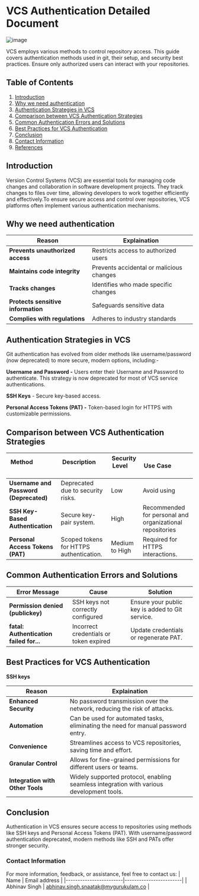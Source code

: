 # VCS Authentication Detailed Document

![image](https://github.com/user-attachments/assets/1fdad1cd-94a6-4fb9-927b-64e069af80ab)


VCS employs various methods to control repository access. This guide covers authentication methods used in git, their setup, and security best practices. Ensure only authorized users can interact with your repositories.

## Table of Contents
1. [Introduction](#introduction)
2. [Why we need authentication](#why-we-need-authentication)
3. [Authentication Strategies in VCS](#authentication-strategies-in-vcs)
4. [Comparison between VCS Authentication Strategies](#comparison-between-vcs-authentication-strategies)
5. [Common Authentication Errors and Solutions](#common-authentication-errors-and-solutions)
6. [Best Practices for VCS Authentication](#best-practices-for-vcs-authentication)
7. [Conclusion](#conclusion)
8. [Contact Information](#contact-information)
9. [References](#references)


## Introduction

Version Control Systems (VCS) are essential tools for managing code changes and collaboration in software development projects. They track changes to files over time, allowing developers to work together efficiently and effectively.To ensure secure access and control over repositories, VCS platforms often implement various authentication mechanisms.

## Why we need authentication

|    Reason    |    Explaination    |
|--------------|--------------------|
| **Prevents unauthorized access** | Restricts access to authorized users |
| **Maintains code integrity** | Prevents accidental or malicious changes |
| **Tracks changes** | Identifies who made specific changes
| **Protects sensitive information** | Safeguards sensitive data |
| **Complies with regulations** | Adheres to industry standards |



## Authentication Strategies in VCS

Git authentication has evolved from older methods like username/password (now deprecated) to more secure, modern options, including:-

**Username and Password -** Users enter their Username and Password to authenticate. This strategy is now deprecated for most of VCS service authentications.

**SSH Keys** - Secure key-based access.

**Personal Access Tokens (PAT) -** Token-based login for HTTPS with customizable permissions.



## Comparison between VCS Authentication Strategies
| **Method**                  | **Description**                    | **Security Level**           | **Use Case**            |
|-----------------------------|-----------------------------------|------------------------------|--------------------------|
| **Username and Password (Deprecated)** | Deprecated due to security risks. |   Low  |   Avoid using   |
|    **SSH Key-Based Authentication**    | Secure key-pair system. |   High  | Recommended for personal and organizational repositories  |
|   **Personal Access Tokens (PAT)**    |  Scoped tokens for HTTPS authentication. |  Medium to High  |   Required for HTTPS interactions.   |

## Common Authentication Errors and Solutions

|             **Error Message**           |           **Cause**                     |                 **Solution**                  |
|-----------------------------------------|--------------------------------------|---------------------------------------------------|
|   **Permission denied (publickey)**     |  SSH keys not correctly configured       |Ensure your public key is added to Git service.  |
|**fatal: Authentication failed for...**  |Incorrect credentials or token expired    |         Update credentials or regenerate PAT.   |

## Best Practices for VCS Authentication

**SSH keys**

|    Reason    |    Explaination    |
|--------------|--------------------|
| **Enhanced Security** | No password transmission over the network, reducing the risk of attacks. |
| **Automation** | Can be used for automated tasks, eliminating the need for manual password entry. |
| **Convenience** | Streamlines access to VCS repositories, saving time and effort. |
| **Granular Control** | Allows for fine-grained permissions for different users or teams. |
| **Integration with Other Tools** | Widely supported protocol, enabling seamless integration with various development tools. |

## Conclusion

Authentication in VCS ensures secure access to repositories using methods like SSH keys and Personal Access Tokens (PAT). With username/password authentication deprecated, modern methods like SSH and PATs offer stronger security. 

### Contact Information
For more information, feedback, or assistance, feel free to contact us:
| Name                   | Email address          |
|------------------------|------------------------|
| Abhinav Singh          | abhinav.singh.snaatak@mygurukulam.co  |






